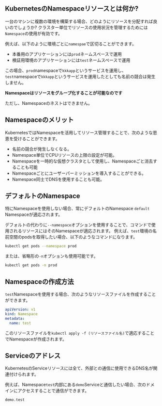 



## KubernetesのNamespaceリソースとは何か?

一台のマシンに複数の環境を構築する場合、どのようにリソースを分配すれば良いのでしょうか?
クラスター単位でリソースの使用状況を管理するためには`Namespace`の使用が有効です。

例えば、以下のように環境ごとに`namespae`で区切ることができます。

- 本番用のアプリケーションには`prod`ネームスペースで運用
- 検証用環境のアプリケーションには`test`ネームスペースで運用

この場合、`prod`namespaceで`kkkapp`というサービスを運用し、`test`namespaceで`kkkapp`というサービスを運用したとしても名前の競合は発生しません。

**Namespaceはリソースをグループ化することが可能なのです**

ただし、Namespaceのネストはできません。


## Namespaceのメリット

KubernetesではNamespaceを活用してリソース管理することで、次のような恩恵を受けることができます。

- 名前の競合が発生しなくなる。
- Namespace単位でCPUリソースの上限の設定が可能。
- Namespaceを一時的な仮想クラスタとして使用し、Namespaceごと消去することも可能
- Namespaceごとにユーザーパーミッションを導入することができる。
- Namespace同士でDNSを使用することも可能。


## デフォルトのNamespace

特にNamespaceを使用しない場合、常にデフォルトのNamespace `default` Namespaceが適応されます。

デフォルトの代わりに`--namespace`オプションを使用することで、コマンドで使用されるリソースにはそのNamespaceが適応されます。
例えば、`test`環境の名前空間のpodsを取得したい場合、以下のようなコマンドになります。

```sh
kubectl get pods --namespace prod
```

または、省略形の`-n`オプションも使用可能です。

```sh
kubectl get pods -n prod
```


## Namespaceの作成方法

`test`Namespaceを使用する場合、次のようなリソースファイルを作成することができます。

```yml
apiVersion: v1
kind: Namespace
metadata:
  name: test
```

このリソースファイルを`kubectl apply -f (リソースファイル名)`で適応することでNamespaceが作成されます。


## Serviceのアドレス

KubernetesのServiceリソースには全て、外部との通信に使用できるDNS名が関連付けられます。

例えば、Namespace`test`内部にある`demo`Serviceと通信したい場合、次のドメインにアクセスすることで通信ができます。

```
demo.test
```


















